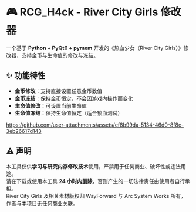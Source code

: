 # 🎮 RCG_H4ck - River City Girls 修改器

一个基于 **Python + PyQt6 + pymem** 开发的《热血少女（River City Girls）》修改器，支持金币与生命值的修改与冻结。

## ✨ 功能特性
- **金币修改**：支持直接设置任意金币数值
- **金币冻结**：保持金币恒定，不会因游戏内操作而变化
- **生命值修改**：可设置当前生命值
- **生命值冻结**：保持生命值恒定（适合锁血测试）

https://github.com/user-attachments/assets/ef8b99da-5134-46d0-8f8c-3eb26617d143

## ⚠️ 声明
本工具仅供**学习与研究内存修改技术**使用，严禁用于任何商业、破坏性或违法用途。  
请在下载或使用本工具 **24 小时内删除**，否则产生的一切法律责任由使用者自行承担。  
River City Girls 及相关素材版权归 WayForward 与 Arc System Works 所有，作者与本项目无任何商业关联。

